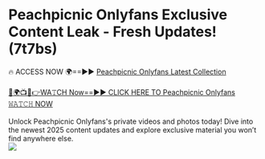# Peachpicnic Onlyfans Exclusive Content Leak - Fresh Updates! (7t7bs)

🔥 ACCESS NOW 🌍==►► <a href="https://tinyurl.com/kvy9nzfs" rel="nofollow">Peachpicnic Onlyfans Latest Collection</a>
<br><br>
[🔴🌍📺📱👉WA𝚃CH Now==►► CLICK HERE TO Peachpicnic Onlyfans 𝚆𝙰𝚃𝙲𝙷 NOW](https://tinyurl.com/kvy9nzfs)
<br><br>
Unlock Peachpicnic Onlyfans's private videos and photos today! Dive into the newest 2025 content updates and explore exclusive material you won’t find anywhere else.
<br>
<a href="https://tinyurl.com/kvy9nzfs" rel="nofollow" data-target="animated-image.originalLink"><img src="https://camo.githubusercontent.com/8a4f000d20f83aca3bf7ec5f350d767afa0574a8a352519fd8cfa583a6f93a33/68747470733a2f2f692e696d6775722e636f6d2f644a486b345a712e676966" data-canonical-src="https://i.imgur.com/dJHk4Zq.gif" style="max-width: 100%; display: inline-block;" data-target="animated-image.originalImage"></a>
<br>
